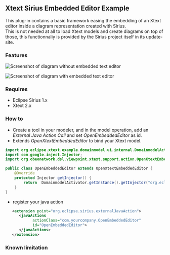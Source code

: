 Xtext Sirius Embedded Editor Example
------------------------------------

This plug-in contains a basic framework easing the embedding of an Xtext editor inside a diagram representation created with Sirius.  
This is not needed at all to load Xtext models and create diagrams on top of those, this functionnaliy is provided by the Sirius project itself in its update-site.


### Features

![Screenshot of diagram without embedded text editor](http://github.com/ObeoNetwork/Xtext-Sirius-integration/raw/master/screenshot-diagram+text.png "Screenshot without the text editor")


![Screenshot of diagram with embedded text editor](http://github.com/ObeoNetwork/Xtext-Sirius-integration/raw/master/screenshot-diagram.png "Screenshot with the text editor")



### Requires

- Eclipse Sirius 1.x
- Xtext 2.x

### How to 

- Create a tool in your modeler, and in the model operation, add an _External Java Action Call_ and set _OpenEmbeddedEditor_ as id.
- Extends _OpenXtextEmbeddedEditor_ to bind your Xtext model.

```java
import org.eclipse.xtext.example.domainmodel.ui.internal.DomainmodelActivator;
import com.google.inject.Injector;
import org.obeonetwork.dsl.viewpoint.xtext.support.action.OpenXtextEmbeddedEditor;

public class OpenEmbeddedEditor extends OpenXtextEmbeddedEditor {
	@Override
	protected Injector getInjector() {
		return  DomainmodelActivator.getInstance().getInjector("org.eclipse.xtext.example.domainmodel.Domainmodel");
	}
}
```

- register your java action

```xml
   <extension point="org.eclipse.sirius.externalJavaAction">
      <javaActions
            actionClass="com.yourcompany.OpenEmbeddedEditor"
            id="OpenEmbeddedEditor">
      </javaActions>
   </extension>
```


### Known limitation
